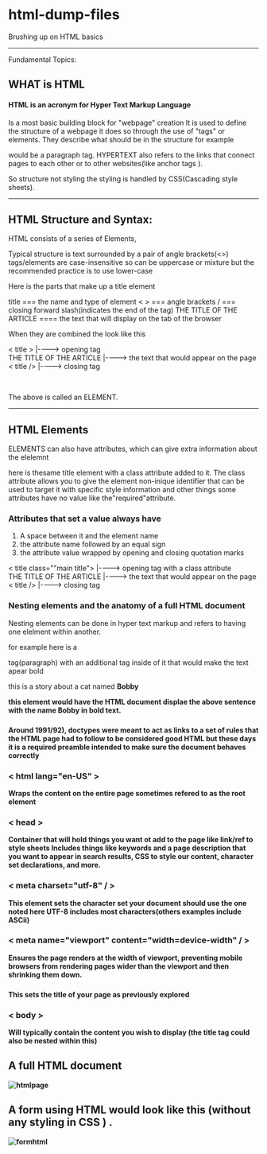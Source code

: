 # html-dump-files
Brushing up on HTML basics



_____

Fundamental Topics:

## WHAT is HTML 

#### HTML is an acronym for Hyper Text Markup Language 

Is a most basic building block for "webpage" creation
It is used to define the structure of a webpage
it does so through the use of "tags" or elements.
They describe what should be in the structure for example
<p></p> would be a paragraph tag.
HYPERTEXT also refers to the links that connect pages to each other
or to other websites(like anchor tags <a></a>).

So structure not styling the styling is handled by CSS(Cascading style sheets).

_________

## HTML Structure and Syntax:

HTML consists of a series of Elements,

Typical structure is text surrounded by a pair of angle brackets(<>)
tags/elements are case-insensitive so can be uppercase or mixture
but the recommended practice is to use lower-case

Here is the parts that make up a title element

title === the name and type of element 
< >   === angle brackets
/     === closing forward slash(indicates the end of the tag)
THE TITLE OF THE ARTICLE  ==== the text that will display on the tab of the browser


When they are combined the look like this


< title >                  |----> opening tag <br />
 THE TITLE OF THE ARTICLE  |----> the text that would appear on the page <br />
< title />                 |----> closing tag <br />

<title> THE TITLE OF THE ARTICL </title> <br />

The above is called an ELEMENT.

_________

## HTML Elements 

ELEMENTS can also have attributes, which can give extra information about the elelemnt

here is thesame title element with a class attribute added to it.
The class attribute allows you to give the element non-inique identifier 
that can be used to target it with specific style information and other things
some attributes have no value like the"required"attribute.

### Attributes that set a value always have
1. A space between it and the element name <br />
2. the attribute name followed by an equal sign <br />
3. the attribute value wrapped by opening and closing quotation marks <br />

< title class=""main title">   |----> opening tag with a class attribute <br />
 THE TITLE OF THE ARTICLE      |----> the text that would appear on the page <br />
< title />                     |----> closing tag


### Nesting elements and the anatomy of a full HTML document


Nesting elements can be done in hyper text markup and refers to having one elelment 
within another.

for example here is a <p/> tag(paragraph) with an additional tag inside of it that would make the text apear bold

<p> this is a story about a cat named <strong> Bobby <strong /> <p/>

this element would have the HTML document displae the above sentence with the 
name Bobby in bold text.


### <!doctype html>  
Around 1991/92), doctypes were meant to act as links to a set of rules that the HTML page had to follow to be considered good HTML
but these days it is a required preamble intended to make sure the document behaves correctly


### < html lang="en-US" >     
Wraps the content on the entire page sometimes refered to as the root element

### < head >
Container that will hold things you want ot add to the page like link/ref to style sheets 
Includes things like keywords and a page description that you want to appear in search results,
CSS to style our content, character set declarations, and more.

### < meta charset="utf-8" / >
This element sets the character set your document should use the one noted here 
UTF-8 includes most characters(others examples  include ASCii)

### < meta name="viewport" content="width=device-width" / >
Ensures the page renders at the width of viewport, preventing mobile browsers from rendering pages wider than the viewport and then shrinking them down.

### <title>My test page</title> 
This sets the title of your page as previously explored
### < body > 
Will typically contain the content you wish to display (the title tag could also be nested within this)


## A full HTML document
![htmlpage](https://github.com/WintonDeVilliers/html-dump-files/assets/65846344/71e40531-d915-4426-96ce-bc8822f87b29)




## A form using HTML would look like this  (without any styling in CSS ) .
![formhtml](https://github.com/WintonDeVilliers/html-dump-files/assets/65846344/7cf47210-5ccf-4bf7-a97c-43b039b4a32c)














